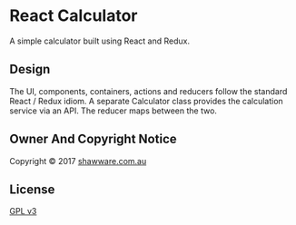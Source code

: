 React Calculator
================

A simple calculator built using React and Redux.

Design
------

The UI, components, containers, actions and reducers follow the standard React / Redux idiom.
A separate Calculator class provides the calculation service via an API.
The reducer maps between the two.

Owner And Copyright Notice
--------------------------

Copyright &copy; 2017 <a href="http://www.shawware.com.au/"
      title="shawware | software and services you can count on">shawware.com.au</a>

License
-------

<a href="http://www.gnu.org/copyleft/gpl.html">GPL v3</a>


